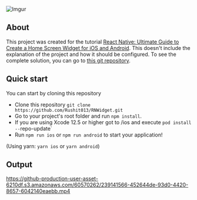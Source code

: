 ![Imgur](https://miro.medium.com/v2/resize:fit:720/format:webp/1*pb3nLevh_6KGxKBPIQKW8w.png)

## About

This project was created for the tutorial [React Native: Ultimate Guide to Create a Home Screen Widget for iOS and Android](https://medium.com/gitconnected/react-native-ultimate-guide-to-create-a-home-screen-widget-for-ios-and-android-83708dc1844c). This doesn't include the explanation of the project and how it should be configured. To see the complete solution, you can go to [this git repository](https://github.com/Rushit013/RNWidget.git).

## Quick start

You can start by cloning this repository

- Clone this repository `git clone https://github.com/Rushit013/RNWidget.git`
- Go to your project's root folder and run `npm install`.
- If you are using Xcode 12.5 or higher got to /ios and execute `pod install --`repo-update`
- Run `npm run ios` or `npm run android` to start your application!

(Using yarn: `yarn ios` or `yarn android`)

## Output

https://github-production-user-asset-6210df.s3.amazonaws.com/60570262/239141566-452644de-93d0-4420-8657-6042140eaebb.mp4
